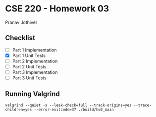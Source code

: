# CSE 220 - Homework 03
Pranav Jothivel

## Checklist
- [ ] Part 1 Implementation
- [x] Part 1 Unit Tests
- [ ] Part 2 Implementation
- [ ] Part 2 Unit Tests
- [ ] Part 3 Implementation
- [ ] Part 3 Unit Tests

## Running Valgrind
```
valgrind --quiet -s --leak-check=full --track-origins=yes --trace-children=yes --error-exitcode=37 ./build/hw3_main
```